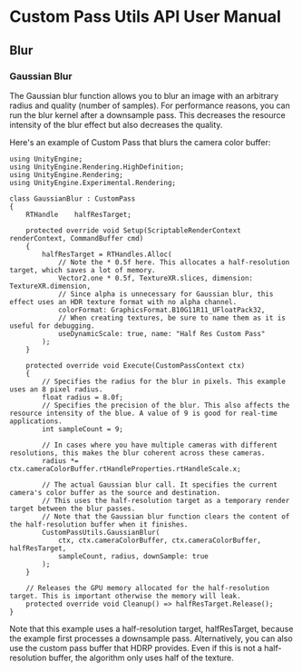 # Custom Pass Utils API User Manual

## Blur

### Gaussian Blur

The Gaussian blur function allows you to blur an image with an arbitrary radius and quality (number of samples). For performance reasons, you can run the blur kernel after a downsample pass. This decreases the resource intensity of the blur effect but also decreases the quality.

Here's an example of Custom Pass that blurs the camera color buffer:

```CSharp
using UnityEngine;
using UnityEngine.Rendering.HighDefinition;
using UnityEngine.Rendering;
using UnityEngine.Experimental.Rendering;

class GaussianBlur : CustomPass
{
    RTHandle    halfResTarget;

    protected override void Setup(ScriptableRenderContext renderContext, CommandBuffer cmd)
    {
        halfResTarget = RTHandles.Alloc(
            // Note the * 0.5f here. This allocates a half-resolution target, which saves a lot of memory.
            Vector2.one * 0.5f, TextureXR.slices, dimension: TextureXR.dimension,
            // Since alpha is unnecessary for Gaussian blur, this effect uses an HDR texture format with no alpha channel.
            colorFormat: GraphicsFormat.B10G11R11_UFloatPack32,
            // When creating textures, be sure to name them as it is useful for debugging.
            useDynamicScale: true, name: "Half Res Custom Pass"
        );
    }

    protected override void Execute(CustomPassContext ctx)
    {
        // Specifies the radius for the blur in pixels. This example uses an 8 pixel radius.
        float radius = 8.0f;
        // Specifies the precision of the blur. This also affects the resource intensity of the blue. A value of 9 is good for real-time applications.
        int sampleCount = 9;

        // In cases where you have multiple cameras with different resolutions, this makes the blur coherent across these cameras.
        radius *= ctx.cameraColorBuffer.rtHandleProperties.rtHandleScale.x;

        // The actual Gaussian blur call. It specifies the current camera's color buffer as the source and destination.
        // This uses the half-resolution target as a temporary render target between the blur passes.
        // Note that the Gaussian blur function clears the content of the half-resolution buffer when it finishes.
        CustomPassUtils.GaussianBlur(
            ctx, ctx.cameraColorBuffer, ctx.cameraColorBuffer, halfResTarget,
            sampleCount, radius, downSample: true
        );
    }

    // Releases the GPU memory allocated for the half-resolution target. This is important otherwise the memory will leak.
    protected override void Cleanup() => halfResTarget.Release();
}
```

Note that this example uses a half-resolution target, halfResTarget, because the example first processes a downsample pass. Alternatively, you can also use the custom pass buffer that HDRP provides. Even if this is not a half-resolution buffer, the algorithm only uses half of the texture.

<!-- TODO

### Downsample

### Vertical Blur & Horizontal Blur

## Copy

## DrawRenderers -->
